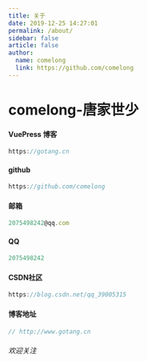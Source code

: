```yaml
---
title: 关于
date: 2019-12-25 14:27:01
permalink: /about/
sidebar: false
article: false
author:
  name: comelong
  link: https://github.com/comelong
---
```

#  comelong-唐家世少



#### VuePress 博客

```js
https://gotang.cn
```



#### github

```js
https://github.com/comelong
```



#### 邮箱

```js
2075498242@qq.com
```



#### QQ

```js
2075498242
```



#### CSDN社区

```js
https://blog.csdn.net/qq_39005315
```

#### 博客地址

```js
// http://www.gotang.cn
```


###### 欢迎关注


